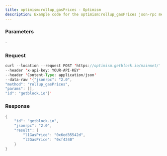 ```yaml
---
title: optimism:rollup_gasPrices - Optimism
description: Example code for the optimism:rollup_gasPrices json-rpc method. Сomplete guide on how to use optimism:rollup_gasPrices json-rpc in GetBlock.io Web3 documentation.
---
```


### Parameters


\-

### Request

``` java
curl --location --request POST 'https://optimism.getblock.io/mainnet/' 
--header 'x-api-key: YOUR-API-KEY' 
--header 'Content-Type: application/json' 
--data-raw '{"jsonrpc": "2.0",
"method": "rollup_gasPrices",
"params": [],
"id": "getblock.io"}'
```

###  Response

``` java
{
    "id": "getblock.io",
    "jsonrpc": "2.0",
    "result": {
        "l1GasPrice": "0x6ed35542d",
        "l2GasPrice": "0xf4240"
    }
}
```


